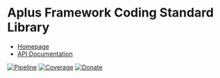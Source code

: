 # Aplus Framework Coding Standard Library

- [Homepage](https://aplus-framework.com/docs/coding-standard)
- [API Documentation](https://aplus-framework.gitlab.io/libraries/coding-standard/docs/)

[![Pipeline](https://gitlab.com/aplus-framework/libraries/coding-standard/badges/master/pipeline.svg)](https://gitlab.com/aplus-framework/libraries/coding-standard/-/pipelines?scope=branches)
[![Coverage](https://gitlab.com/aplus-framework/libraries/coding-standard/badges/master/coverage.svg?job=test:php)](https://aplus-framework.gitlab.io/libraries/coding-standard/coverage/)
[![Donate](https://img.shields.io/badge/Donate-PayPal-blue.svg)](https://www.paypal.com/cgi-bin/webscr?cmd=_s-xclick&hosted_button_id=NGBNW5PY4VSJ4)
